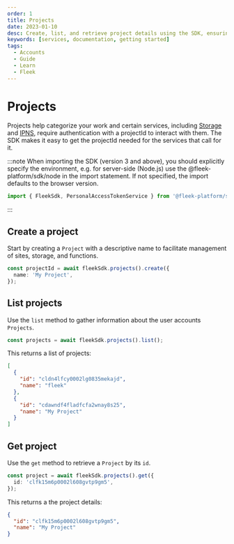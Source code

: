 ```yaml
---
order: 1
title: Projects
date: 2023-01-10
desc: Create, list, and retrieve project details using the SDK, ensuring seamless integration with IPFS storage & IPNS services.
keywords: [services, documentation, getting started]
tags:
  - Accounts
  - Guide
  - Learn
  - Fleek
---
```


# Projects

Projects help categorize your work and certain services, including [Storage](/docs/cli/storage) and [IPNS](/docs/cli/ipns), require authentication with a projectId to interact with them. The SDK makes it easy to get the projectId needed for the services that call for it.

:::note
When importing the SDK (version 3 and above), you should explicitly specify the environment, e.g. for server-side (Node.js) use the @fleek-platform/sdk/node in the import statement. If not specified, the import defaults to the browser version.

```ts
import { FleekSdk, PersonalAccessTokenService } from '@fleek-platform/sdk/node';
```
:::

## Create a project

Start by creating a `Project` with a descriptive name to facilitate management of sites, storage, and functions.

```typescript
const projectId = await fleekSdk.projects().create({
  name: 'My Project',
});
```

## List projects

Use the `list` method to gather information about the user accounts `Projects`.

```typescript
const projects = await fleekSdk.projects().list();
```

This returns a list of projects:

```json
[
  {
    "id": "cldn4lfcy0002lg0835mekajd",
    "name": "fleek"
  },
  {
    "id": "cdawndf4fladfcfa2wnay8s25",
    "name": "My Project"
  }
]
```

## Get project

Use the `get` method to retrieve a `Project` by its `id`.

```typescript
const project = await fleekSdk.projects().get({
  id: 'clfk15m6p0002l608gvtp9gm5',
});
```

This returns a the project details:

```json
{
  "id": "clfk15m6p0002l608gvtp9gm5",
  "name": "My Project"
}
```
